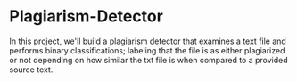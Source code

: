 # Plagiarism-Detector
In this project, we'll build a plagiarism detector that examines a text file and performs binary classifications; labeling that the file is as either plagiarized or not depending on how similar the txt file is when compared to a provided source text.
